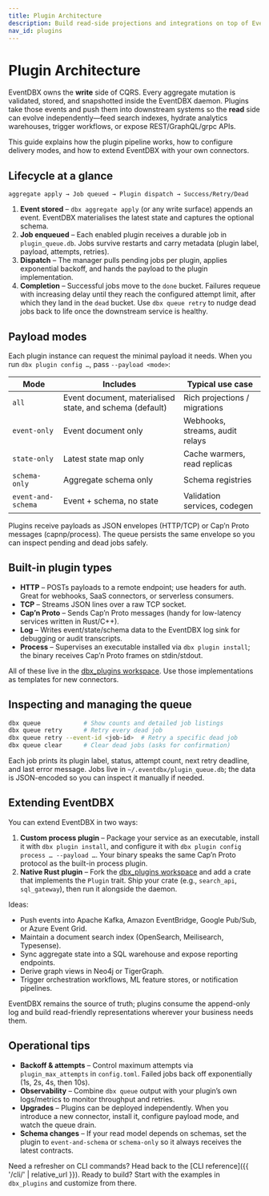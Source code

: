 ```yaml
---
title: Plugin Architecture
description: Build read-side projections and integrations on top of EventDBX.
nav_id: plugins
---
```


# Plugin Architecture

EventDBX owns the **write** side of CQRS. Every aggregate mutation is validated, stored, and snapshotted inside the EventDBX daemon. Plugins take those events and push them into downstream systems so the **read** side can evolve independently—feed search indexes, hydrate analytics warehouses, trigger workflows, or expose REST/GraphQL/grpc APIs.

This guide explains how the plugin pipeline works, how to configure delivery modes, and how to extend EventDBX with your own connectors.

## Lifecycle at a glance

```
aggregate apply → Job queued → Plugin dispatch → Success/Retry/Dead
```

1. **Event stored** – `dbx aggregate apply` (or any write surface) appends an event. EventDBX materialises the latest state and captures the optional schema.
2. **Job enqueued** – Each enabled plugin receives a durable job in `plugin_queue.db`. Jobs survive restarts and carry metadata (plugin label, payload, attempts, retries).
3. **Dispatch** – The manager pulls pending jobs per plugin, applies exponential backoff, and hands the payload to the plugin implementation.
4. **Completion** – Successful jobs move to the `done` bucket. Failures requeue with increasing delay until they reach the configured attempt limit, after which they land in the `dead` bucket. Use `dbx queue retry` to nudge dead jobs back to life once the downstream service is healthy.

## Payload modes

Each plugin instance can request the minimal payload it needs. When you run `dbx plugin config …`, pass `--payload <mode>`:

| Mode              | Includes                                                         | Typical use case                 |
|-------------------|------------------------------------------------------------------|----------------------------------|
| `all`             | Event document, materialised state, and schema (default)         | Rich projections / migrations    |
| `event-only`      | Event document only                                              | Webhooks, streams, audit relays  |
| `state-only`      | Latest state map only                                            | Cache warmers, read replicas     |
| `schema-only`     | Aggregate schema only                                            | Schema registries                |
| `event-and-schema`| Event + schema, no state                                         | Validation services, codegen     |

Plugins receive payloads as JSON envelopes (HTTP/TCP) or Cap’n Proto messages (capnp/process). The queue persists the same envelope so you can inspect pending and dead jobs safely.

## Built-in plugin types

- **HTTP** – POSTs payloads to a remote endpoint; use headers for auth. Great for webhooks, SaaS connectors, or serverless consumers.
- **TCP** – Streams JSON lines over a raw TCP socket.
- **Cap’n Proto** – Sends Cap’n Proto messages (handy for low-latency services written in Rust/C++).
- **Log** – Writes event/state/schema data to the EventDBX log sink for debugging or audit transcripts.
- **Process** – Supervises an executable installed via `dbx plugin install`; the binary receives Cap’n Proto frames on stdin/stdout.

All of these live in the [dbx_plugins workspace](https://github.com/thachp/dbx_plugins). Use those implementations as templates for new connectors.

## Inspecting and managing the queue

```bash
dbx queue            # Show counts and detailed job listings
dbx queue retry      # Retry every dead job
dbx queue retry --event-id <job-id>  # Retry a specific dead job
dbx queue clear      # Clear dead jobs (asks for confirmation)
```

Each job prints its plugin label, status, attempt count, next retry deadline, and last error message. Jobs live in `~/.eventdbx/plugin_queue.db`; the data is JSON-encoded so you can inspect it manually if needed.

## Extending EventDBX

You can extend EventDBX in two ways:

1. **Custom process plugin** – Package your service as an executable, install it with `dbx plugin install`, and configure it with `dbx plugin config process … --payload …`. Your binary speaks the same Cap’n Proto protocol as the built-in process plugin.
2. **Native Rust plugin** – Fork the [dbx_plugins workspace](https://github.com/thachp/dbx_plugins) and add a crate that implements the `Plugin` trait. Ship your crate (e.g., `search_api`, `sql_gateway`), then run it alongside the daemon.

Ideas:

- Push events into Apache Kafka, Amazon EventBridge, Google Pub/Sub, or Azure Event Grid.
- Maintain a document search index (OpenSearch, Meilisearch, Typesense).
- Sync aggregate state into a SQL warehouse and expose reporting endpoints.
- Derive graph views in Neo4j or TigerGraph.
- Trigger orchestration workflows, ML feature stores, or notification pipelines.

EventDBX remains the source of truth; plugins consume the append-only log and build read-friendly representations wherever your business needs them.

## Operational tips

- **Backoff & attempts** – Control maximum attempts via `plugin_max_attempts` in `config.toml`. Failed jobs back off exponentially (1s, 2s, 4s, then 10s).
- **Observability** – Combine `dbx queue` output with your plugin’s own logs/metrics to monitor throughput and retries.
- **Upgrades** – Plugins can be deployed independently. When you introduce a new connector, install it, configure payload mode, and watch the queue drain.
- **Schema changes** – If your read model depends on schemas, set the plugin to `event-and-schema` or `schema-only` so it always receives the latest contracts.

Need a refresher on CLI commands? Head back to the [CLI reference]({{ '/cli/' | relative_url }}). Ready to build? Start with the examples in `dbx_plugins` and customize from there.
